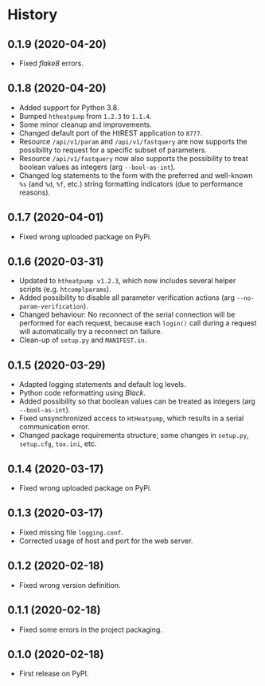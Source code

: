 # History

## 0.1.9 (2020-04-20)

* Fixed *flake8* errors.

## 0.1.8 (2020-04-20)

* Added support for Python 3.8.
* Bumped `htheatpump` from `1.2.3` to `1.1.4`.
* Some minor cleanup and improvements.
* Changed default port of the HtREST application to `8777`.
* Resource `/api/v1/param` and `/api/v1/fastquery` are now supports the possibility to request
  for a specific subset of parameters.
* Resource `/api/v1/fastquery` now also supports the possibility to treat boolean values as
  integers (arg `--bool-as-int`).
* Changed log statements to the form with the preferred and well-known `%s` (and `%d`, `%f`, etc.)
  string formatting indicators (due to performance reasons).

## 0.1.7 (2020-04-01)

* Fixed wrong uploaded package on PyPi.

## 0.1.6 (2020-03-31)

* Updated to `htheatpump v1.2.3`, which now includes several helper scripts (e.g. `htcomplparams`).
* Added possibility to disable all parameter verification actions (arg `--no-param-verification`).
* Changed behaviour: No reconnect of the serial connection will be performed for each request,
  because each `login()` call during a request will automatically try a reconnect on failure.
* Clean-up of `setup.py` and `MANIFEST.in`.

## 0.1.5 (2020-03-29)

* Adapted logging statements and default log levels.
* Python code reformatting using *Black*.
* Added possibility so that boolean values can be treated as integers (arg `--bool-as-int`).
* Fixed unsynchronized access to `HtHeatpump`, which results in a serial communication error.
* Changed package requirements structure; some changes in `setup.py`, `setup.cfg`, `tox.ini`, etc.

## 0.1.4 (2020-03-17)

* Fixed wrong uploaded package on PyPi.

## 0.1.3 (2020-03-17)

* Fixed missing file `logging.conf`.
* Corrected usage of host and port for the web server.

## 0.1.2 (2020-02-18)

* Fixed wrong version definition.

## 0.1.1 (2020-02-18)

* Fixed some errors in the project packaging.

## 0.1.0 (2020-02-18)

* First release on PyPI.
